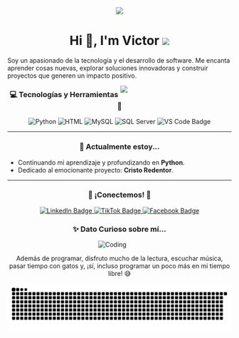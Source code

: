 <p align="center">
  <img src="https://github.com/7oSkaaa/7oSkaaa/blob/main/Images/about_me.gif?raw=true" width="50px">
</p>
<h1 align="center">Hi 👋, I'm Victor <img height="40" src="https://emoji.gg/assets/emoji/7333-parrotdance.gif"></h1>
</p>
Soy un apasionado de la tecnología y el desarrollo de software. Me encanta aprender cosas nuevas, explorar soluciones innovadoras y construir proyectos que generen un impacto positivo.
 
<picture> <img align="right" src="https://github.com/7oSkaaa/7oSkaaa/blob/main/Images/Right_Side.gif?raw=true" width = 250px></picture>
<h3 align="center">💻 Tecnologías y Herramientas 🚀</h3>
<p align="center">
  <img src="https://img.shields.io/badge/Python-3776AB?style=for-the-badge&logo=python&logoColor=white" alt="Python">
  <img src="https://img.shields.io/badge/HTML5-E34F26?style=for-the-badge&logo=html5&logoColor=white" alt="HTML">
  <img src="https://img.shields.io/badge/MySQL-4479A1?style=for-the-badge&logo=mysql&logoColor=white" alt="MySQL">
  <img src="https://img.shields.io/badge/Microsoft_SQL_Server-CC2927?style=for-the-badge&logo=microsoft-sql-server&logoColor=white" alt="SQL Server">
  <img src="https://img.shields.io/badge/VS_Code-007ACC?style=for-the-badge&logo=visual-studio-code&logoColor=white" alt="VS Code Badge">
</p>

---

<h3 align="center">🌱 Actualmente estoy...</h3>

* Continuando mi aprendizaje y profundizando en **Python**.
* Dedicado al emocionante proyecto: **Cristo Redentor**.

---

<h3 align="center">💬 ¡Conectemos! 🚀</h3>

<p align="center">
  <a href="https://www.linkedin.com/feed/" target="_blank">
    <img src="https://img.shields.io/badge/LinkedIn-0A66C2?style=for-the-badge&logo=linkedin&logoColor=white" alt="LinkedIn Badge">
  </a>
  <a href="http://tiktok.com/@svgk004" target="_blank">
    <img src="https://img.shields.io/badge/TikTok-69C9D0?style=for-the-badge&logo=tiktok&logoColor=white" alt="TikTok Badge">
  </a>
  <a href="https://www.facebook.com/share/14DVeS7JHTq/" target="_blank">
    <img src="https://img.shields.io/badge/Facebook-1877F2?style=for-the-badge&logo=facebook&logoColor=white" alt="Facebook Badge">
  </a>
</p>

<h3 align="center">✨ Dato Curioso sobre mí...</h3>
<img align="right" alt="Coding" width="300" src="https://cdn.dribbble.com/users/1277312/screenshots/14733298/media/39b1045e593737587dd60e42c8422d1f.gif" >
<br>
<p align="center">
  Además de programar, disfruto mucho de la lectura, escuchar música, pasar tiempo con gatos y, ¡sí, incluso programar un poco más en mi                                       tiempo libre! 😅
<p align = "center">
	<img src = "https://github.com/7oSkaaa/7oSkaaa/blob/output/github-contribution-grid-snake.svg?" alt = "Snake Game"/>
</p>
